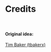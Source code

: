<h1>Credits</h1>
<br>
<h4>Original idea:</h4>
<a href='https://github.com/tbakerx/react-resume-template/blob/main/README.md'>Tim Baker (tbakerx)</a>

